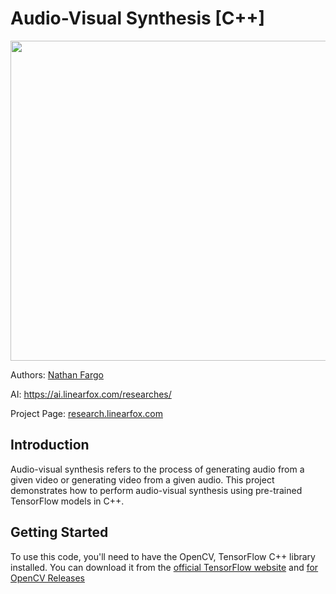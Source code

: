 # Audio-Visual Synthesis [C++]

<img width="512" src="https://cdn.discordapp.com/attachments/1038102985370251304/1092740060467703828/ai.png">

Authors: <a href="https://account.linearfox.com/user/ntfargo/">Nathan Fargo</a>

AI: <a href="https://ai.linearfox.com/researches/">https://ai.linearfox.com/researches/</a>

Project Page: <a href="https://research.linearfox.com">research.linearfox.com</a>

## Introduction
Audio-visual synthesis refers to the process of generating audio from a given video or generating video from a given audio. This project demonstrates how to perform audio-visual synthesis using pre-trained TensorFlow models in C++.

## Getting Started
To use this code, you'll need to have the OpenCV, TensorFlow C++ library installed. You can download it from the <a href="https://www.tensorflow.org/install/lang_c">official TensorFlow website</a> and <a href="https://opencv.org/releases/"> for OpenCV Releases</a>
